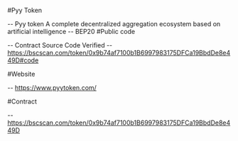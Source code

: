 #Pyy Token

-- Pyy token A complete decentralized aggregation ecosystem based on artificial intelligence
-- BEP20
#Public code

-- Contract Source Code Verified 
-- https://bscscan.com/token/0x9b74af7100b1B6997983175DFCa19BbdDe8e449D#code

#Website

-- https://www.pyytoken.com/

#Contract

-- https://bscscan.com/token/0x9b74af7100b1B6997983175DFCa19BbdDe8e449D
